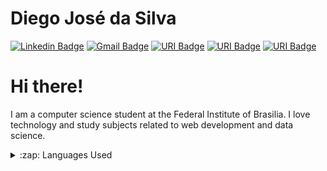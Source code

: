 # Diego José da Silva
[![Linkedin Badge](https://img.shields.io/badge/-DiegoSilva-blue?style=plastic&logo=Linkedin&logoColor=white&link=https://www.linkedin.com/in/dijsilva/)](https://www.linkedin.com/in/dijsilva/) 
[![Gmail Badge](https://img.shields.io/badge/-diegojsilvabr@gmail.com-c14438?style=plastic&logo=Gmail&logoColor=white&link=mailto:diegojsilvabr@gmail.com)](mailto:diegojsilvabr@gmail.com)
[![URI Badge](https://img.shields.io/badge/-URI-FF6F69?style=plastic&logo=Codeforces&logoColor=white&link=https://www.urionlinejudge.com.br/judge/pt/profile/423434)](https://www.urionlinejudge.com.br/judge/pt/profile/423434)
[![URI Badge](https://img.shields.io/badge/-HackerRank-2DC866?style=plastic&logo=Codeforces&logoColor=white&link=https://www.hackerrank.com/diegojsilvabr)](https://www.hackerrank.com/diegojsilvabr)
[![URI Badge](https://img.shields.io/badge/-Kaggle-31C1FF?style=plastic&logo=Codeforces&logoColor=white&link=https://www.kaggle.com/diegojosdasilva)](https://www.kaggle.com/diegojosdasilva)

# Hi there!

I am a computer science student at the Federal Institute of Brasilia. I love technology and study subjects related to web development and data science.

<details>
  <summary>:zap: Languages Used</summary>
  <img src="https://github-readme-stats.vercel.app/api/top-langs/?username=dijsilva&layout=compact&bg_color=ffffff&text_color=333333">
</details>
<br/>
